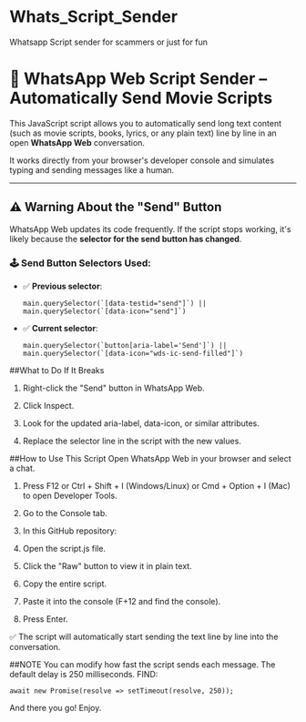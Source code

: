 # Whats_Script_Sender
Whatsapp Script sender for scammers or just for fun

# 🎥 WhatsApp Web Script Sender – Automatically Send Movie Scripts

This JavaScript script allows you to automatically send long text content (such as movie scripts, books, lyrics, or any plain text) line by line in an open **WhatsApp Web** conversation.

It works directly from your browser's developer console and simulates typing and sending messages like a human.

---

## ⚠️ Warning About the "Send" Button

WhatsApp Web updates its code frequently. If the script stops working, it's likely because the **selector for the send button has changed**.

### 🕹️ Send Button Selectors Used:

- ✅ **Previous selector**:
  ```
  main.querySelector(`[data-testid="send"]`) || main.querySelector(`[data-icon="send"]`)

  ```

- ✅ **Current selector**:
  ```
  main.querySelector(`button[aria-label='Send']`) || main.querySelector(`[data-icon="wds-ic-send-filled"]`)
  ```

##What to Do If It Breaks
1. Right-click the "Send" button in WhatsApp Web.

2. Click Inspect.

3. Look for the updated aria-label, data-icon, or similar attributes.

4. Replace the selector line in the script with the new values.

##How to Use This Script
Open WhatsApp Web in your browser and select a chat.

1. Press F12 or Ctrl + Shift + I (Windows/Linux) or Cmd + Option + I (Mac) to open Developer Tools.

2. Go to the Console tab.

3. In this GitHub repository:

4. Open the script.js file.

5. Click the "Raw" button to view it in plain text.

6. Copy the entire script.

7. Paste it into the console (F+12 and find the console).

8. Press Enter.

✅ The script will automatically start sending the text line by line into the conversation.

##NOTE
You can modify how fast the script sends each message. The default delay is 250 milliseconds.
FIND:
```
await new Promise(resolve => setTimeout(resolve, 250));
```
And there you go! Enjoy.
